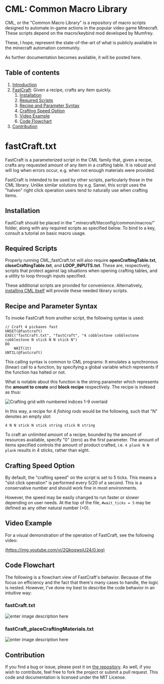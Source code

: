 # CML: Common Macro Library <a name="introduction"></a>
CML, or the "Common Macro Library" is a repository of macro scripts designed to automate in-game actions in the popular video game Minecraft. These scripts depend on the macro/keybind mod developed by Mumfrey.

These, I hope, represent the state-of-the-art of what is publicly available in the minecraft automation community.

As further documentation becomes available, it will be posted here.


## Table of contents
1. [Introduction](#introduction)
2. [FastCraft](#fastcraft): Given a recipe, crafts any item quickly.
    1. [Installation](#fastcraft_installation)
    2. [Required Scripts](#fastcraft_required)
    3. [Recipe and Parameter Syntax](#fastcraft_syntax)
    4. [Crafting Speed Option](#fastcraft_speed)
    5. [Video Example](#fastcraft_video)
    6. [Code Flowchart](#fastcraft_flowchart)
3. [Contribution](#contribution)


# fastCraft.txt <a name="fastcraft"></a>
FastCraft is a parameterized script in the CML family that, given a recipe, crafts any requested amount of any item in a crafting table.  It is robust and will log when errors occur, e.g. when not enough materials were provided.

FastCraft is intended to be used by other scripts, particularly those in the CML library.  Unlike similar solutions by e.g. Sanwi, this script uses the "halven" right click operation users tend to naturally use when crafting items.

## Installation <a name="fastcraft_installation"></a>
FastCraft should be placed in the ".minecraft/liteconfig/common/macros/" folder, along with any required scripts as specified below.  To bind to a key, consult a tutorial on basic macro usage.

## Required Scripts <a name="fastcraft_required"></a>
Properly running CML_fastCraft.txt will also require **openCraftingTable.txt**, **closeCraftingTable.txt**, and **LOOP_INPUTS.txt**.  These are, respectively, scripts that protect against lag situations when opening crafting tables, and a utility to loop through inputs specified.

These additional scripts are provided for convenience. Alternatively, [installing CML itself](https://github.com/poteat/CML) will provide these needed library scripts.

## Recipe and Parameter Syntax <a name="fastcraft_syntax"></a>
To invoke FastCraft from another script, the following syntax is used:

    // Craft 4 pickaxes fast
    UNSET(@fastcraft)
    EXEC("fastCraft.txt", "fastCraft", "4 cobblestone cobblestone cobblestone N stick N N stick N")
    DO
        WAIT(1t)
    UNTIL(@fastcraft)
This calling syntax is common to CML programs: It emulates a synchronous (linear) call to a function, by specifying a global variable which represents if the function has halted or not.

What is notable about this function is the string parameter which represents the **amount to create** and **block recipe** respectively.  The recipe is indexed as thus:

![Crafting grid with numbered indices 1-9 overlaid](https://i.imgur.com/y4TE0xn.png)

In this way, a recipe for 4 *fishing rods* would be the following, such that "N" denotes an empty slot:

`4 N N stick N stick string stick N string`

To craft an unlimited amount of a recipe, bounded by the amount of resources available, specify "0" (zero) as the first parameter.  The amount of items specified controls the amount of product crafted, i.e. `4 plank N N plank` results in 4 sticks, rather than eight.


## Crafting Speed Option <a name="fastcraft_speed"></a>
By default, the "crafting speed" on the script is set to 5 ticks.  This means a "slot click operation" is performed every 5/20 of a second.  This is a conservative number and should work fine in most environments.

However, the speed may be easily changed to run faster or slower depending on user needs.  At the top of the file, `#wait_ticks = 5` may be defined as any other natural number (>0).

## Video Example <a name="fastcraft_video"></a>
For a visual demonstration of the operation of FastCraft, see the following video:

[(https://img.youtube.com/vi/2QkoqwsjU24/0.jpg)](https://youtu.be/2QkoqwsjU24)

## Code Flowchart <a name="fastcraft_flowchart"></a>
The following is a flowchart view of FastCraft's behavior.  Because of the focus on efficiency and the fact that there's many cases to handle, the logic is nested.  However, I've done my best to describe the code behavior in an intuitive way:

### fastCraft.txt
![enter image description here](https://raw.githubusercontent.com/poteat/CML/master/docs/fastcraft/fastcraft.mmd.png)
### fastCraft_placeCraftingMaterials.txt
![enter image description here](https://raw.githubusercontent.com/poteat/CML/master/docs/fastcraft/fastcraft_placeCraftingMaterials.mmd.png)

## Contribution <a name="contribution"></a>
If you find a bug or issue, please post it on [the repository](https://github.com/poteat/CML).  As well, if you wish to contribute, feel free to fork the project or submit a pull request.  This code and documentation is licensed under the MIT License.
